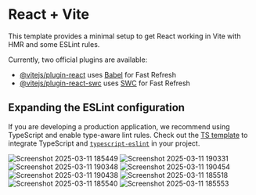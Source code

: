 # React + Vite

This template provides a minimal setup to get React working in Vite with HMR and some ESLint rules.

Currently, two official plugins are available:

- [@vitejs/plugin-react](https://github.com/vitejs/vite-plugin-react/blob/main/packages/plugin-react/README.md) uses [Babel](https://babeljs.io/) for Fast Refresh
- [@vitejs/plugin-react-swc](https://github.com/vitejs/vite-plugin-react-swc) uses [SWC](https://swc.rs/) for Fast Refresh

## Expanding the ESLint configuration

If you are developing a production application, we recommend using TypeScript and enable type-aware lint rules. Check out the [TS template](https://github.com/vitejs/vite/tree/main/packages/create-vite/template-react-ts) to integrate TypeScript and [`typescript-eslint`](https://typescript-eslint.io) in your project.


![Screenshot 2025-03-11 185449](https://github.com/user-attachments/assets/d16087ef-2754-4957-891b-fa01b2355f1c)
![Screenshot 2025-03-11 190331](https://github.com/user-attachments/assets/cb3846fa-d720-4237-96d9-e29c65f45efc)
![Screenshot 2025-03-11 190348](https://github.com/user-attachments/assets/46e19d65-d118-467e-87f2-43a143996163)
![Screenshot 2025-03-11 190454](https://github.com/user-attachments/assets/a919273c-f690-47f1-b19b-d948b25b1120)
![Screenshot 2025-03-11 190438](https://github.com/user-attachments/assets/9a5aa180-1ceb-4321-9e30-5b3c57cd40c1)
![Screenshot 2025-03-11 185518](https://github.com/user-attachments/assets/c1a269e7-2e0f-4c41-84a7-c8a38964c5ed)
![Screenshot 2025-03-11 185540](https://github.com/user-attachments/assets/875e9b7b-3c72-4b39-9674-2cde7c55d2ec)
![Screenshot 2025-03-11 185553](https://github.com/user-attachments/assets/159ab74c-3bf8-4836-b33f-fe3629a5ca19)







